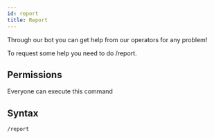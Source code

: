 ```yaml
---
id: report
title: Report
---
```


Through our bot you can get help from our operators for any problem!

To request some help you need to do /report.

## Permissions
Everyone can execute this command

## Syntax
```bash
/report
```
